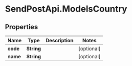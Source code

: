 # SendPostApi.ModelsCountry

## Properties

Name | Type | Description | Notes
------------ | ------------- | ------------- | -------------
**code** | **String** |  | [optional] 
**name** | **String** |  | [optional] 


